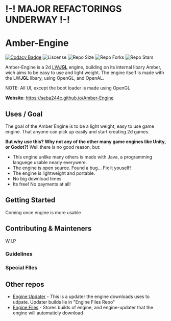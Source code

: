 # !-! MAJOR REFACTORINGS UNDERWAY !-!
# Amber-Engine

[![Codacy Badge](https://api.codacy.com/project/badge/Grade/a2842cdd9155413aa2d62e5515cc5e81)](https://app.codacy.com/gh/Seba244c/Amber-Engine?utm_source=github.com&utm_medium=referral&utm_content=Seba244c/Amber-Engine&utm_campaign=Badge_Grade)
![Liscense](https://img.shields.io/github/license/Seba244c/Amber-Engine)
![Repo Size](https://img.shields.io/github/repo-size/Seba244c/Amber-Engine)
![Repo Forks](https://img.shields.io/github/forks/Seba244c/Amber-Engine?style=social)
![Repo Stars](https://img.shields.io/github/stars/Seba244c/Amber-Engine?style=social)


Amber-Engine is a 2d [LW**JGL**](https://www.lwjgl.org/) engine, building on its internal libary Amber, wich aims to be easy to use and light weight. The engine itself is made with the LW**JGL** libary, using OpenGL, and OpenAL.

NOTE: All UI, except the boot loader is made using OpenGL


**Website**: https://seba244c.github.io/Amber-Engine

## Uses / Goal
The goal of the Amber Engine is to be a light weight, easy to use game engine. That anyone can pick up easily and start creating 2d games.

**But why use this? Why not any of the other many game engines like Unity, or Godot?!**
Well there is no good reason, but:
 * This engine unlike many others is made with Java, a programming languege usable nearly everywere.
 * The engine is open source. Found a bug... Fix it youself!
 * The engine is lightweight and portable.
 * No big download times
 * Its free! No payments at all!

## Getting Started
Coming once engine is more usable

## Contributing & Mainteners
W.I.P

### Guidelines

### Special FIles

## Other repos
 * [Engine Updater](https://github.com/Seba244c/Amber-Engine-Updater) - This is a updater the engine downloads uses to udpate. Updater builds lie in "Engine Files Repo"
 * [Engine Files](https://github.com/Seba244c/Amber-Engine-Files) - Stores builds of engine, and engine-updater that the engine will automaticly download
